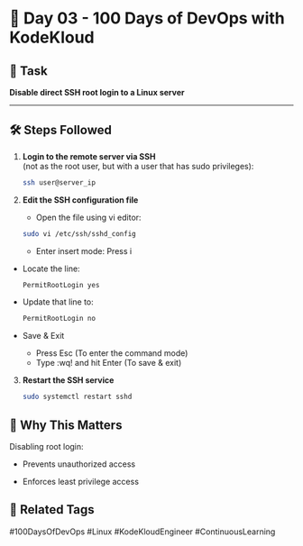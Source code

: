 # 🚀 Day 03 - 100 Days of DevOps with KodeKloud

## 🔐 Task
**Disable direct SSH root login to a Linux server**

---

## 🛠️ Steps Followed

1. **Login to the remote server via SSH**  
   (not as the root user, but with a user that has sudo privileges):
   ```bash
   ssh user@server_ip
   ```

2. **Edit the SSH configuration file** 
   * Open the file using vi editor:
    ```bash
    sudo vi /etc/ssh/sshd_config
    ```
   
   * Enter insert mode: 
     Press i

  * Locate the line:
    ```bash
    PermitRootLogin yes
    ```

  * Update that line to:
    ```bash
    PermitRootLogin no
    ```

  * Save & Exit
      - Press Esc (To enter the command mode)
      - Type :wq! and hit Enter (To save & exit)


3. **Restart the SSH service** 
     ```bash
     sudo systemctl restart sshd
     ```

## 🎯 Why This Matters
Disabling root login:

* Prevents unauthorized access

* Enforces least privilege access

## 🔗 Related Tags
#100DaysOfDevOps #Linux #KodeKloudEngineer #ContinuousLearning
